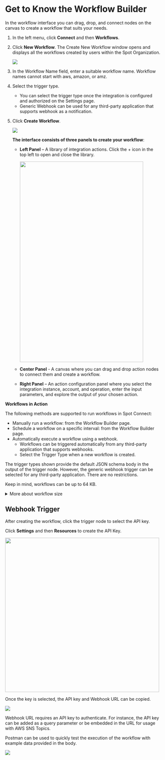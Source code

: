 # Get to Know the Workflow Builder

In the workflow interface you can drag, drop, and connect nodes on the canvas to create a workflow that suits your needs.

1. In the left menu, click **Connect** and then **Workflows**.  
2. Click **New Workflow**. The Create New Workflow window opens and displays all the workflows created by users within the Spot Organization.

    <img src="/spot-connect/_media/get-to-know-wkflw-bldr-1.png" />

3. In the Workflow Name field, enter a suitable workflow name. Workflow names cannot start with aws, amazon, or amz.

4. Select the trigger type.

    * You can select the trigger type once the integration is configured and authorized on the Settings page.
    * Generic Webhook can be used for any third-party application that supports webhook as a notification.

5. Click **Create Workflow**.

    <img src="/spot-connect/_media/get-to-know-wkflw-bldr-2.png" />

    **The interface consists of three panels to create your workflow**:

    * **Left Panel** – A library of integration actions. Click the + icon in the top left to open and close the library.

      <img src="/spot-connect/_media/get-to-know-wkflw-bldr-3.png" width="400" height="650" />

    * **Center Panel** - A canvas where you can drag and drop action nodes to connect them and create a workflow.

    * **Right Panel** – An action configuration panel where you select the integration instance, account, and operation, enter the input parameters, and explore the output of your chosen action.

**Workflows in Action**

The following methods are supported to run workflows in Spot Connect:

* Manually run a workflow: from the Workflow Builder page.  
* Schedule a workflow on a specific interval: from the Workflow Builder page.
* Automatically execute a workflow using a webhook.
  - Workflows can be triggered automatically from any third-party application that supports webhooks.
  - Select the Trigger Type when a new workflow is created.

The trigger types shown provide the default JSON schema body in the output of the trigger node. However, the generic webhook trigger can be selected for any third-party application. There are no restrictions.

Keep in mind, workflows can be up to 64 KB.

 <details>
   <summary markdown="span">More about workflow size</summary>

   The content in a workflow is saved as a JSON. Workflows can be up to 64 KB, which can be around 70 steps. The number of steps depends on the types of nodes included.

The node’s input (JSON file) is included in the overall workflow file size.

Once you reach the 64 KB file size, you won’t be able to save the workflow. Try to simplify your workflow using loops, or dividing it into multiple workflows. For example, you can divide your workflow into sections (logical units) and have them send results to your server using HTTP send request. You can then trigger the next workflow using a generic webhook trigger.

 </details>



## Webhook Trigger

After creating the workflow, click the trigger node to select the API key.

Click **Settings** and then **Resources** to create the API Key.

<img src="/spot-connect/_media/get-to-know-wkflw-bldr-4.png" width="500" height="500" />

Once the key is selected, the API key and Webhook URL can be copied.

<img src="/spot-connect/_media/get-to-know-wkflw-bldr-6.png" />

Webhook URL requires an API key to authenticate. For instance, the API key can be added as a query parameter or be embedded in the URL for usage with AWS SNS Topics.

Postman can be used to quickly test the execution of the workflow with example data provided in the body.

<img src="/spot-connect/_media/get-to-know-wkflw-bldr-7.png" />
